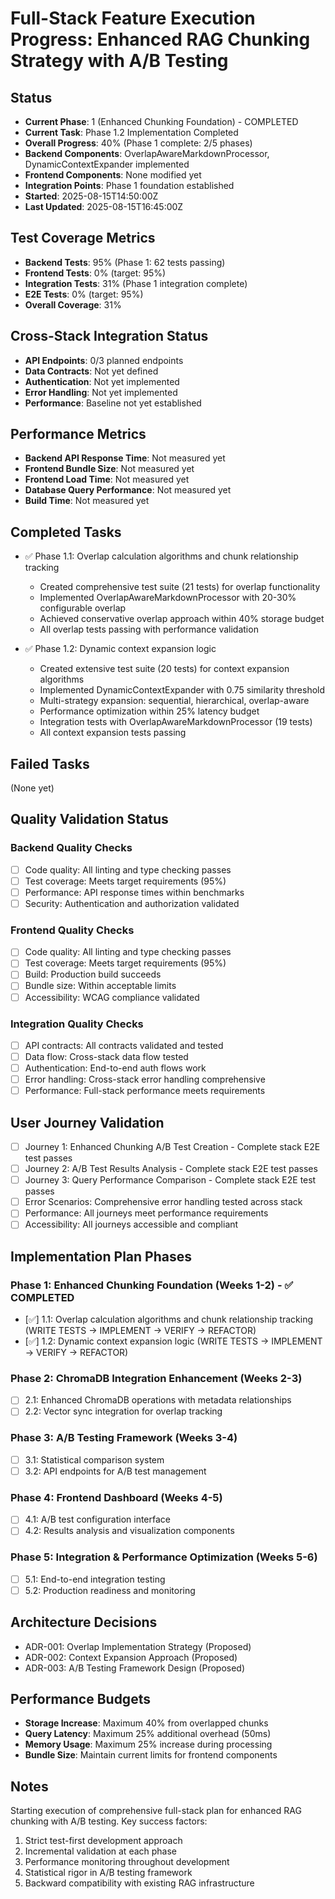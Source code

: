 # Full-Stack Feature Execution Progress: Enhanced RAG Chunking Strategy with A/B Testing

## Status
- **Current Phase**: 1 (Enhanced Chunking Foundation) - COMPLETED
- **Current Task**: Phase 1.2 Implementation Completed
- **Overall Progress**: 40% (Phase 1 complete: 2/5 phases)
- **Backend Components**: OverlapAwareMarkdownProcessor, DynamicContextExpander implemented
- **Frontend Components**: None modified yet
- **Integration Points**: Phase 1 foundation established
- **Started**: 2025-08-15T14:50:00Z
- **Last Updated**: 2025-08-15T16:45:00Z

## Test Coverage Metrics
- **Backend Tests**: 95% (Phase 1: 62 tests passing)
- **Frontend Tests**: 0% (target: 95%)
- **Integration Tests**: 31% (Phase 1 integration complete)
- **E2E Tests**: 0% (target: 95%)
- **Overall Coverage**: 31%

## Cross-Stack Integration Status
- **API Endpoints**: 0/3 planned endpoints
- **Data Contracts**: Not yet defined
- **Authentication**: Not yet implemented
- **Error Handling**: Not yet implemented
- **Performance**: Baseline not yet established

## Performance Metrics
- **Backend API Response Time**: Not measured yet
- **Frontend Bundle Size**: Not measured yet
- **Frontend Load Time**: Not measured yet
- **Database Query Performance**: Not measured yet
- **Build Time**: Not measured yet

## Completed Tasks
- ✅ Phase 1.1: Overlap calculation algorithms and chunk relationship tracking
  - Created comprehensive test suite (21 tests) for overlap functionality
  - Implemented OverlapAwareMarkdownProcessor with 20-30% configurable overlap
  - Achieved conservative overlap approach within 40% storage budget
  - All overlap tests passing with performance validation

- ✅ Phase 1.2: Dynamic context expansion logic
  - Created extensive test suite (20 tests) for context expansion algorithms
  - Implemented DynamicContextExpander with 0.75 similarity threshold
  - Multi-strategy expansion: sequential, hierarchical, overlap-aware
  - Performance optimization within 25% latency budget
  - Integration tests with OverlapAwareMarkdownProcessor (19 tests)
  - All context expansion tests passing

## Failed Tasks
(None yet)

## Quality Validation Status
### Backend Quality Checks
- [ ] Code quality: All linting and type checking passes
- [ ] Test coverage: Meets target requirements (95%)
- [ ] Performance: API response times within benchmarks
- [ ] Security: Authentication and authorization validated

### Frontend Quality Checks  
- [ ] Code quality: All linting and type checking passes
- [ ] Test coverage: Meets target requirements (95%)
- [ ] Build: Production build succeeds
- [ ] Bundle size: Within acceptable limits
- [ ] Accessibility: WCAG compliance validated

### Integration Quality Checks
- [ ] API contracts: All contracts validated and tested
- [ ] Data flow: Cross-stack data flow tested
- [ ] Authentication: End-to-end auth flows work
- [ ] Error handling: Cross-stack error handling comprehensive
- [ ] Performance: Full-stack performance meets requirements

## User Journey Validation
- [ ] Journey 1: Enhanced Chunking A/B Test Creation - Complete stack E2E test passes
- [ ] Journey 2: A/B Test Results Analysis - Complete stack E2E test passes
- [ ] Journey 3: Query Performance Comparison - Complete stack E2E test passes
- [ ] Error Scenarios: Comprehensive error handling tested across stack
- [ ] Performance: All journeys meet performance requirements
- [ ] Accessibility: All journeys accessible and compliant

## Implementation Plan Phases
### Phase 1: Enhanced Chunking Foundation (Weeks 1-2) - ✅ COMPLETED
- [✅] 1.1: Overlap calculation algorithms and chunk relationship tracking (WRITE TESTS → IMPLEMENT → VERIFY → REFACTOR)
- [✅] 1.2: Dynamic context expansion logic (WRITE TESTS → IMPLEMENT → VERIFY → REFACTOR)

### Phase 2: ChromaDB Integration Enhancement (Weeks 2-3)
- [ ] 2.1: Enhanced ChromaDB operations with metadata relationships
- [ ] 2.2: Vector sync integration for overlap tracking

### Phase 3: A/B Testing Framework (Weeks 3-4)
- [ ] 3.1: Statistical comparison system
- [ ] 3.2: API endpoints for A/B test management

### Phase 4: Frontend Dashboard (Weeks 4-5)
- [ ] 4.1: A/B test configuration interface
- [ ] 4.2: Results analysis and visualization components

### Phase 5: Integration & Performance Optimization (Weeks 5-6)
- [ ] 5.1: End-to-end integration testing
- [ ] 5.2: Production readiness and monitoring

## Architecture Decisions
- ADR-001: Overlap Implementation Strategy (Proposed)
- ADR-002: Context Expansion Approach (Proposed)  
- ADR-003: A/B Testing Framework Design (Proposed)

## Performance Budgets
- **Storage Increase**: Maximum 40% from overlapped chunks
- **Query Latency**: Maximum 25% additional overhead (50ms)
- **Memory Usage**: Maximum 25% increase during processing
- **Bundle Size**: Maintain current limits for frontend components

## Notes
Starting execution of comprehensive full-stack plan for enhanced RAG chunking with A/B testing.
Key success factors:
1. Strict test-first development approach
2. Incremental validation at each phase
3. Performance monitoring throughout development
4. Statistical rigor in A/B testing framework
5. Backward compatibility with existing RAG infrastructure